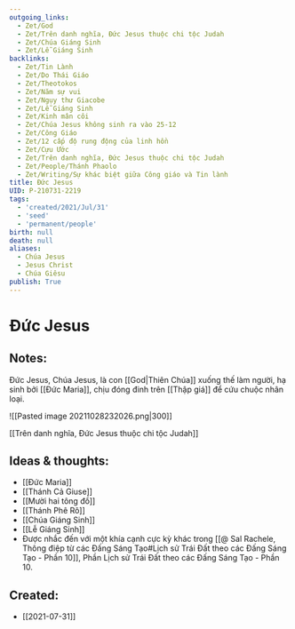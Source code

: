 ```yaml
---
outgoing_links:
  - Zet/God
  - Zet/Trên danh nghĩa, Đức Jesus thuộc chi tộc Judah
  - Zet/Chúa Giáng Sinh
  - Zet/Lễ Giáng Sinh
backlinks:
  - Zet/Tin Lành
  - Zet/Do Thái Giáo
  - Zet/Theotokos
  - Zet/Năm sự vui
  - Zet/Ngụy thư Giacobe
  - Zet/Lễ Giáng Sinh
  - Zet/Kinh mân côi
  - Zet/Chúa Jesus không sinh ra vào 25-12
  - Zet/Công Giáo
  - Zet/12 cấp độ rung động của linh hồn
  - Zet/Cựu Ước
  - Zet/Trên danh nghĩa, Đức Jesus thuộc chi tộc Judah
  - Zet/People/Thánh Phaolo
  - Zet/Writing/Sự khác biệt giữa Công giáo và Tin lành
title: Đức Jesus
UID: P-210731-2219
tags:
  - 'created/2021/Jul/31'
  - 'seed'
  - 'permanent/people'
birth: null
death: null
aliases:
  - Chúa Jesus
  - Jesus Christ
  - Chúa Giêsu
publish: True
---
```

# Đức Jesus

## Notes:

Đức Jesus, Chúa Jesus, là con [[God|Thiên Chúa]] xuống thế làm người, hạ sinh bởi [[Đức Maria]], chịu đóng đinh trên [[Thập giá]] để cứu chuộc nhân loại.

![[Pasted image 20211028232026.png|300]]

[[Trên danh nghĩa, Đức Jesus thuộc chi tộc Judah]]

## Ideas & thoughts:
- [[Đức Maria]]
- [[Thánh Cả Giuse]]
- [[Mười hai tông đồ]]
- [[Thánh Phê Rô]]
- [[Chúa Giáng Sinh]]
- [[Lễ Giáng Sinh]]
- Được nhắc đến với một khía cạnh cực kỳ khác trong [[@ Sal Rachele, Thông điệp từ các Đấng Sáng Tạo#Lịch sử Trái Đất theo các Đấng Sáng Tạo - Phần 10]], Phần Lịch sử Trái Đất theo các Đấng Sáng Tạo - Phần 10.


## Created:
- [[2021-07-31]]
